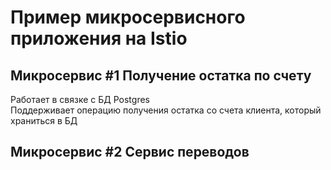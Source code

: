 # Пример микросервисного приложения на Istio

## Микросервис #1 Получение остатка по счету

Работает в связке с БД Postgres  
Поддерживает операцию получения остатка со счета клиента, который храниться в БД

## Микросервис #2 Сервис переводов
